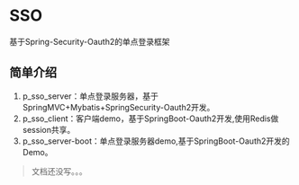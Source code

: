 # SSO
基于Spring-Security-Oauth2的单点登录框架

## 简单介绍
1. p_sso_server：单点登录服务器，基于SpringMVC+Mybatis+SpringSecurity-Oauth2开发。
2. p_sso_client：客户端demo，基于SpringBoot-Oauth2开发,使用Redis做session共享。
3. p_sso_server-boot：单点登录服务器demo,基于SpringBoot-Oauth2开发的Demo。

>文档还没写。。。
